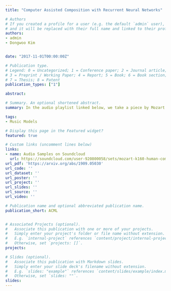 ```yaml
---
title: "Computer Assisted Composition with Recurrent Neural Networks"

# Authors
# If you created a profile for a user (e.g. the default `admin` user), write the username (folder name) here 
# and it will be replaced with their full name and linked to their profile.
authors:
- admin
- Dongwoo Kim


date: "2017-11-01T00:00:00Z"

# Publication type.
# Legend: 0 = Uncategorized; 1 = Conference paper; 2 = Journal article;
# 3 = Preprint / Working Paper; 4 = Report; 5 = Book; 6 = Book section;
# 7 = Thesis; 8 = Patent
publication_types: ["1"]

abstract:

# Summary. An optional shortened abstract.
summary: In the audio playlist linked below, we take a piece by Mozart and **1)** Fix the melody line (the first track). **2)** Fix the rhythmic (or timing) information of the remaining three tracks to that of the original midi file (last track). **3)** Select the pitches of the remaining tracks conditional on the above (second and third tracks); one example uses conditional sampling with our **particle filter**, the other using conditional probability maximisation with a **beam search**, giving two different styles.

tags: 
- Music Models

# Display this page in the Featured widget?
featured: true

# Custom links (uncomment lines below)
links:
- name: Audio Samples on Soundcloud
  url: https://soundcloud.com/user-920800058/sets/mozart-k160-human-computer
url_pdf: 'https://arxiv.org/abs/1909.05030'
url_code: ''
url_dataset: ''
url_poster: ''
url_project: ''
url_slides: ''
url_source: ''
url_video: ''

# Publication name and optional abbreviated publication name.
publication_short: ACML


# Associated Projects (optional).
#   Associate this publication with one or more of your projects.
#   Simply enter your project's folder or file name without extension.
#   E.g. `internal-project` references `content/project/internal-project/index.md`.
#   Otherwise, set `projects: []`.
projects:

# Slides (optional).
#   Associate this publication with Markdown slides.
#   Simply enter your slide deck's filename without extension.
#   E.g. `slides: "example"` references `content/slides/example/index.md`.
#   Otherwise, set `slides: ""`.
slides: 
---
```

